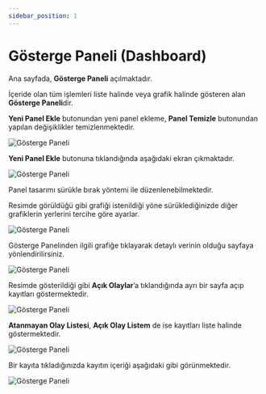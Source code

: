 ```yaml
---
sidebar_position: 1
---
```


# Gösterge Paneli (Dashboard)

Ana sayfada, **Gösterge Paneli** açılmaktadır.

İçeride olan tüm işlemleri liste halinde veya grafik halinde gösteren alan **Gösterge Paneli**dir.

**Yeni Panel Ekle** butonundan yeni panel ekleme, **Panel Temizle** butonundan yapılan değişiklikler temizlenmektedir.

![Gösterge Paneli](./img/gostergepaneli1.png)

**Yeni Panel Ekle** butonuna tıklandığında aşağıdaki ekran çıkmaktadır.

![Gösterge Paneli](./img/gostergepaneli2.png)

Panel tasarımı sürükle bırak yöntemi ile düzenlenebilmektedir.

Resimde görüldüğü gibi grafiği istenildiği yöne sürüklediğinizde diğer grafiklerin yerlerini tercihe göre ayarlar.

![Gösterge Paneli](./img/gostergepaneli3.png)

Gösterge Panelinden ilgili grafiğe tıklayarak detaylı verinin olduğu sayfaya yönlendirilirsiniz.

![Gösterge Paneli](./img/gostergepaneli4.png)

Resimde gösterildiği gibi **Açık Olaylar**’a tıklandığında ayrı bir sayfa açıp kayıtları göstermektedir.

![Gösterge Paneli](./img/gostergepaneli5.png)

**Atanmayan Olay Listesi**, **Açık Olay Listem** de ise kayıtları liste halinde göstermektedir. 

![Gösterge Paneli](./img/gostergepaneli6.png)

Bir kayıta tıkladığınızda kayıtın içeriği aşağıdaki gibi görünmektedir.

![Gösterge Paneli](./img/gostergepaneli7.png)
